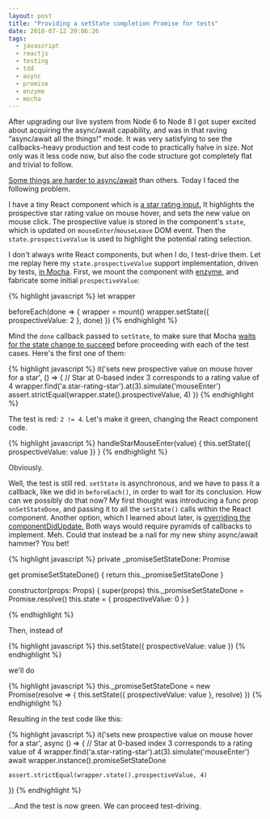```yaml
---
layout: post
title: "Providing a setState completion Promise for tests"
date: 2018-07-12 20:06:26
tags:
  - javascript
  - reactjs
  - testing
  - tdd
  - async
  - promise
  - enzyme
  - mocha
---
```


After upgrading our live system from Node 6 to Node 8 I got super excited about acquiring the
async/await capability, and was in that raving “async/await all the things!” mode. It was very
satisfying to see the callbacks-heavy production and test code to practically halve in size. Not
only was it less code now, but also the code structure got completely flat and trivial to follow.

[Some things are harder to async/await](https://github.com/facebook/react/issues/2642) than
others. Today I faced the following problem.

I have a tiny React component which is [a star rating
input.](http://ikr.su/h/react-star-rating-input/demo.html) It highlights the prospective star rating
value on mouse hover, and sets the new value on mouse click. The prospective value is stored in the
component's `state`, which is updated on `mouseEnter`/`mouseLeave` DOM event. Then the
`state.prospectiveValue` is used to highlight the potential rating selection.

I don't always write React components, but when I do, I test-drive them. Let me replay here my
`state.prospectiveValue` support implementation, driven by tests, [in
Mocha](https://mochajs.org/). First, we mount the component with [enzyme,](http://airbnb.io/enzyme/)
and fabricate some initial `prospectiveValue`:

{% highlight javascript %}
let wrapper

beforeEach(done => {
    wrapper = mount(<StarRatingInput value={1} />)
    wrapper.setState({ prospectiveValue: 2 }, done)
})
{% endhighlight %}

Mind the `done` callback passed to `setState`, to make sure that Mocha [waits for the state change
to succeed](https://reactjs.org/docs/react-component.html#setstate) before proceeding with each of
the test cases. Here's the first one of them:

{% highlight javascript %}
it('sets new prospective value on mouse hover for a star', () => {
    // Star at 0-based index 3 corresponds to a rating value of 4
    wrapper.find('a.star-rating-star').at(3).simulate('mouseEnter')
    assert.strictEqual(wrapper.state().prospectiveValue, 4)
})
{% endhighlight %}

The test is red: `2 != 4`. Let's make it green, changing the React component code.

{% highlight javascript %}
handleStarMouseEnter(value) {
    this.setState({ prospectiveValue: value })
}
{% endhighlight %}

Obviously.

Well, the test is still red. `setState` is asynchronous, and we have to pass it a callback, like we
did in `beforeEach()`, in order to wait for its conclusion. How can we possibly do that now? My
first thought was introducing a func prop `onSetStateDone`, and passing it to all the `setState()`
calls within the React component. Another option, which I learned about later, is [overriding the
componentDidUpdate.](https://github.com/facebook/react/issues/2642#issuecomment-66676469) Both ways
would require pyramids of callbacks to implement. Meh. Could that instead be a nail for my new shiny
async/await hammer? You bet!

{% highlight javascript %}
private _promiseSetStateDone: Promise<void>

get promiseSetStateDone() {
    return this._promiseSetStateDone
}

constructor(props: Props) {
    super(props)
    this._promiseSetStateDone = Promise.resolve()
    this.state = { prospectiveValue: 0 }
}

{% endhighlight %}

Then, instead of

{% highlight javascript %}
this.setState({ prospectiveValue: value })
{% endhighlight %}

we'll do

{% highlight javascript %}
this._promiseSetStateDone = new Promise(resolve => {
    this.setState({ prospectiveValue: value }, resolve)
})
{% endhighlight %}

Resulting in the test code like this:

{% highlight javascript %}
it('sets new prospective value on mouse hover for a star', async () => {
    // Star at 0-based index 3 corresponds to a rating value of 4
    wrapper.find('a.star-rating-star').at(3).simulate('mouseEnter')
    await wrapper.instance().promiseSetStateDone

    assert.strictEqual(wrapper.state().prospectiveValue, 4)
})
{% endhighlight %}

…And the test is now green. We can proceed test-driving.
